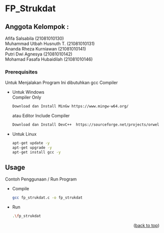 ﻿# FP_Strukdat

## Anggota Kelompok :

Afifa Salsabila			(21081010130)<br>
Muhammad Utbah Husnuth T.	(21081010131)<br>
Ananda Rheza Kurniawan	(21081010141)<br>
Putri Dwi Agnesya			(21081010142)<br>
Mohamad Fasafa Hubaidilah	(21081010146)<br>

### Prerequisites
Untuk Menjalakan Program Ini dibutuhkan gcc Compiler

* Untuk Windows<br />
  Compiler Only
  ```sh
  Download dan Install MinGw https://www.mingw-w64.org/
  ```
  atau 
  Editor Include Compiler
  ```sh
  Download dan Install DevC++  https://sourceforge.net/projects/orwelldevcpp/
  ```
* Untuk Linux
  ```sh
  apt-get update -y 
  apt-get upgrade -y
  apt-get install gcc -y
  ```

<!-- USAGE EXAMPLES -->
## Usage

Contoh Penggunaan / Run Program
* Compile
  ```sh
  gcc fp_strukdat.c -o fp_strukdat
  ```
* Run
  ```sh
  .\fp_strukdat
  ```

<p align="right">(<a href="#readme-top">back to top</a>)</p>

